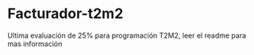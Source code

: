 # Facturador-t2m2
Ultima evaluación de 25% para programación T2M2, leer el readme para mas información

